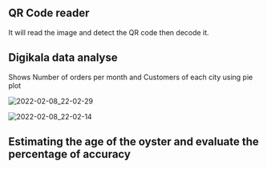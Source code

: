 ## QR Code reader 

It will read the image and detect the QR code then decode it.

## Digikala data analyse
Shows Number of orders per month and Customers of each city using pie plot


![2022-02-08_22-02-29](https://user-images.githubusercontent.com/88204357/153053492-94d45505-d6b8-4cb2-945b-ef46e7acd339.png)


![2022-02-08_22-02-14](https://user-images.githubusercontent.com/88204357/153053525-99c5c036-a82a-4ce1-8c2d-b24ba1fd4a17.png)


## Estimating the age of the oyster and evaluate the percentage of accuracy
